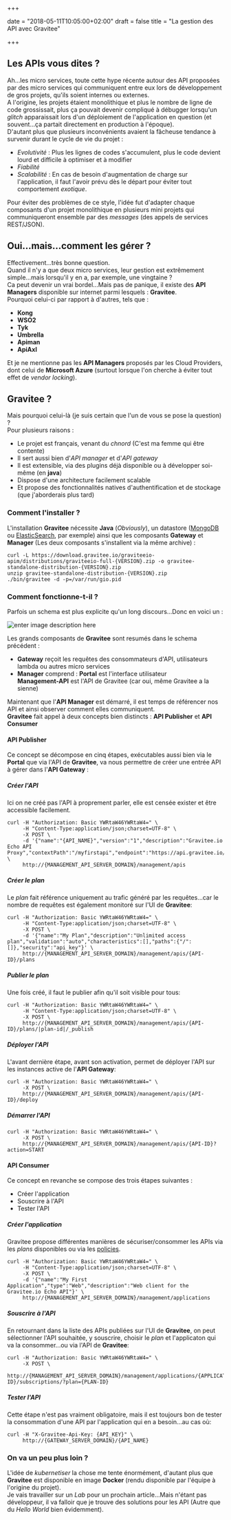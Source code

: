 
+++

date = "2018-05-11T10:05:00+02:00"
draft = false
title = "La gestion des API avec Gravitee"

+++

## Les APIs vous dites ?
Ah...les micro services, toute cette hype récente autour des API proposées par des micro services qui communiquent entre eux lors de développement de gros projets, qu'ils soient internes ou externes.  
A l'origine, les projets étaient monolithique et plus le nombre de ligne de code grossissait, plus ça pouvait devenir compliqué à débugger lorsqu'un *glitch* apparaissait lors d'un déploiement de l'application en question (et souvent...ça partait directement en production à l'époque).  
D'autant plus que plusieurs inconvénients avaient la fâcheuse tendance à survenir durant le cycle de vie du projet :

- *Evolutivité* : Plus les lignes de codes s'accumulent, plus le code devient lourd et difficile à optimiser et à modifier
- *Fiabilité*
- *Scalabilité* : En cas de besoin d'augmentation de charge sur l'application, il faut l'avoir prévu dès le départ pour éviter tout comportement *exotique*.

Pour éviter des problèmes de ce style, l'idée fut d'adapter chaque composants d'un projet monolithique en plusieurs mini projets qui communiqueront ensemble par des *messages* (des appels de services REST/JSON).

## Oui...mais...comment les gérer ?
Effectivement...très bonne question.  
Quand il n'y a que deux micro services, leur gestion est extrêmement simple...mais lorsqu'il y en a, par exemple, une vingtaine ?  
Ca peut devenir un vrai bordel...Mais pas de panique, il existe des **API Managers** disponible sur internet parmi lesquels : **Gravitee**.  
Pourquoi celui-ci par rapport à d'autres, tels que :  

- **Kong**
- **WSO2**
- **Tyk**
- **Umbrella**
- **Apiman**
- **ApiAxl**

Et je ne mentionne pas les **API Managers** proposés par les Cloud Providers, dont celui de **Microsoft Azure** (surtout lorsque l'on cherche à éviter tout effet de *vendor locking*).

## Gravitee ?
Mais pourquoi celui-là (je suis certain que l'un de vous se pose la question) ?  
Pour plusieurs raisons : 

- Le projet est français, venant du *chnord* (C'est ma femme qui être contente)
- Il sert aussi bien d'*API manager* et d'*API gateway*
- Il est extensible, via des plugins déjà disponible ou à développer soi-même (en **java**)
- Dispose d'une architecture facilement scalable
- Et propose des fonctionnalités natives d'authentification et de stockage (que j'aborderais plus tard)

### Comment l'installer ?
L'installation **Gravitee** nécessite **Java** (*Obviously*), un datastore ([MongoDB](https://www.mongodb.org/downloads#production) ou [ElasticSearch](https://www.elastic.co/downloads/elasticsearch), par exemple) ainsi que les composants **Gateway** et **Manager** (Les deux composants s'installent via la même archive) : 

```
curl -L https://download.gravitee.io/graviteeio-apim/distributions/graviteeio-full-{VERSION}.zip -o gravitee-standalone-distribution-{VERSION}.zip
unzip gravitee-standalone-distribution-{VERSION}.zip
./bin/gravitee -d -p=/var/run/gio.pid
```

### Comment fonctionne-t-il ?
Parfois un schema est plus explicite qu'un long discours...Donc en voici un : 

![enter image description here](https://docs.gravitee.io/images/architecture/graviteeio-global-architecture.png)

Les grands composants de **Gravitee** sont resumés dans le schema précédent :

- **Gateway** reçoit les requêtes des consommateurs d'API, utilisateurs lambda ou autres micro services
- **Manager** comprend :
**Portal** est l'interface utilisateur  
**Management-API** est l'API de Gravitee (car oui, même Gravitee a la sienne)

Maintenant que l'**API Manager** est démarré, il est temps de référencer nos API et ainsi observer comment elles communiquent.  
**Gravitee** fait appel à deux concepts bien distincts : **API Publisher** et **API Consumer**

#### API Publisher
Ce concept se décompose en cinq étapes, exécutables aussi bien via le **Portal** que via l'API de **Gravitee**, va nous permettre de créer une entrée API à gérer dans l'**API Gateway** : 

##### Créer l'API
Ici on ne créé pas l'API à proprement parler, elle est censée exister et être accessible facilement.  

```
curl -H "Authorization: Basic YWRtaW46YWRtaW4=" \
     -H "Content-Type:application/json;charset=UTF-8" \
     -X POST \
     -d '{"name":"{API_NAME}","version":"1","description":"Gravitee.io Echo API Proxy","contextPath":"/myfirstapi","endpoint":"https://api.gravitee.io/echo"}' \
     http://{MANAGEMENT_API_SERVER_DOMAIN}/management/apis
```

##### Créer le *plan*  
Le *plan* fait référence uniquement au trafic généré par les requêtes...car le nombre de requêtes est également monitoré sur l'UI de **Gravitee**:  
```
curl -H "Authorization: Basic YWRtaW46YWRtaW4=" \
     -H "Content-Type:application/json;charset=UTF-8" \
     -X POST \
     -d '{"name":"My Plan","description":"Unlimited access plan","validation":"auto","characteristics":[],"paths":{"/":[]},"security":"api_key"}' \
     http://{MANAGEMENT_API_SERVER_DOMAIN}/management/apis/{API-ID}/plans
```

##### Publier le *plan*
Une fois créé, il faut le publier afin qu'il soit visible pour tous:  
```
curl -H "Authorization: Basic YWRtaW46YWRtaW4=" \
     -H "Content-Type:application/json;charset=UTF-8" \
     -X POST \
     http://{MANAGEMENT_API_SERVER_DOMAIN}/management/apis/{API-ID}/plans/|plan-id|/_publish
```

##### Déployer l'API
L'avant dernière étape, avant son activation, permet de déployer l'API sur les instances active de l'**API Gateway**:  
```
curl -H "Authorization: Basic YWRtaW46YWRtaW4=" \
     -X POST \
     http://{MANAGEMENT_API_SERVER_DOMAIN}/management/apis/{API-ID}/deploy
```

##### Démarrer l'API
```
curl -H "Authorization: Basic YWRtaW46YWRtaW4=" \
     -X POST \
     http://{MANAGEMENT_API_SERVER_DOMAIN}/management/apis/{API-ID}?action=START
```

#### API Consumer
Ce concept en revanche se compose des trois étapes suivantes :  
- Créer l'application 
- Souscrire à l'API
- Tester l'API

##### Créer l'application
Gravitee propose différentes manières de sécuriser/consommer les APIs via les *plans* disponibles ou via les [policies](https://docs.gravitee.io/apim_policies_apikey.html).  
```
curl -H "Authorization: Basic YWRtaW46YWRtaW4=" \
     -H "Content-Type:application/json;charset=UTF-8" \
     -X POST \
     -d '{"name":"My First Application","type":"Web","description":"Web client for the Gravitee.io Echo API"}' \
     http://{MANAGEMENT_API_SERVER_DOMAIN}/management/applications
```

##### Souscrire à l'API
En retournant dans la liste des APIs publiées sur l'UI de **Gravitee**, on peut sélectionner l'API souhaitée, y souscrire, choisir le *plan* et l'applicaton qui va la consommer...ou via l'API de **Gravitee**:  
```
curl -H "Authorization: Basic YWRtaW46YWRtaW4=" \
     -X POST \
     http://{MANAGEMENT_API_SERVER_DOMAIN}/management/applications/{APPLICATION-ID}/subscriptions/?plan={PLAN-ID}
```

##### Tester l'API
Cette étape n'est pas vraiment obligatoire, mais il est toujours bon de tester la consommation d'une API par l'application qui en a besoin...au cas où:  
```
curl -H "X-Gravitee-Api-Key: {API_KEY}" \
     http://{GATEWAY_SERVER_DOMAIN}/{API_NAME}
```

### On va un peu plus loin ?
L'idée de *kubernetiser* la chose me tente énormément, d'autant plus que **Gravitee** est disponible en image **Docker** (rendu disponible par l'équipe à l'origine du projet).  
Je vais travailler sur un *Lab* pour un prochain article...Mais n'étant pas développeur, il va falloir que je trouve des solutions pour les API (Autre que du *Hello World* bien évidemment).